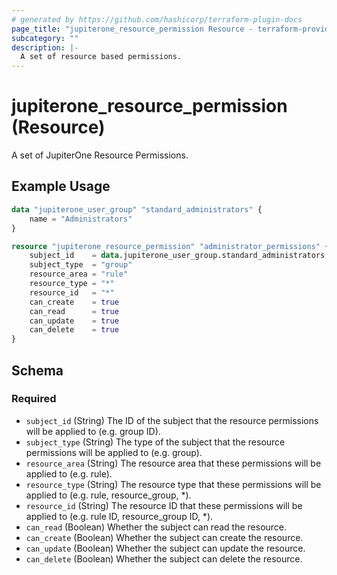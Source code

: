 ```yaml
---
# generated by https://github.com/hashicorp/terraform-plugin-docs
page_title: "jupiterone_resource_permission Resource - terraform-provider-jupiterone"
subcategory: ""
description: |-
  A set of resource based permissions.
---
```


# jupiterone_resource_permission (Resource)

A set of JupiterOne Resource Permissions.

## Example Usage

```terraform
data "jupiterone_user_group" "standard_administrators" {
    name = "Administrators"
}

resource "jupiterone_resource_permission" "administrator_permissions" {
    subject_id    = data.jupiterone_user_group.standard_administrators.id
    subject_type  = "group"
    resource_area = "rule"
    resource_type = "*"
    resource_id   = "*"
    can_create    = true
    can_read      = true
    can_update    = true
    can_delete    = true
}
```

<!-- schema generated by tfplugindocs -->

## Schema

### Required

- `subject_id` (String) The ID of the subject that the resource permissions will be applied to (e.g. group ID).
- `subject_type` (String) The type of the subject that the resource permissions will be applied to (e.g. group).
- `resource_area` (String) The resource area that these permissions will be applied to (e.g. rule).
- `resource_type` (String) The resource type that these permissions will be applied to (e.g. rule, resource_group, \*).
- `resource_id` (String) The resource ID that these permissions will be applied to (e.g. rule ID, resource_group ID, \*).
- `can_read` (Boolean) Whether the subject can read the resource.
- `can_create` (Boolean) Whether the subject can create the resource.
- `can_update` (Boolean) Whether the subject can update the resource.
- `can_delete` (Boolean) Whether the subject can delete the resource.
